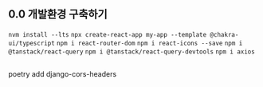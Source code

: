 ## 0.0 개발환경 구축하기
`nvm install --lts`
`npx create-react-app my-app --template @chakra-ui/typescript`
`npm i react-router-dom`
`npm i react-icons --save`
`npm i @tanstack/react-query`
`npm i @tanstack/react-query-devtools`
`npm i axios`
##
poetry add django-cors-headers